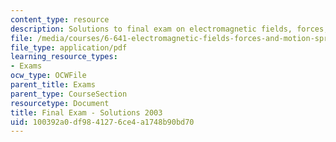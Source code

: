```yaml
---
content_type: resource
description: Solutions to final exam on electromagnetic fields, forces, and motion.
file: /media/courses/6-641-electromagnetic-fields-forces-and-motion-spring-2005/100392a0df9841276ce4a1748b90bd70_finalsoln_s03.pdf
file_type: application/pdf
learning_resource_types:
- Exams
ocw_type: OCWFile
parent_title: Exams
parent_type: CourseSection
resourcetype: Document
title: Final Exam - Solutions 2003
uid: 100392a0-df98-4127-6ce4-a1748b90bd70
---
```


